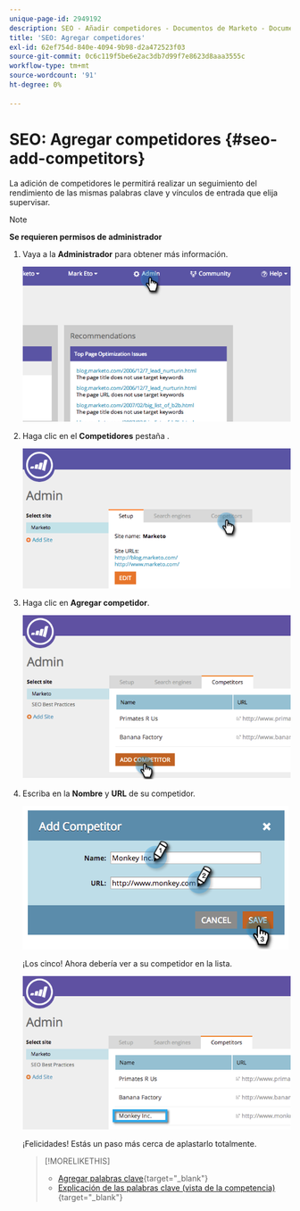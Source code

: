 ```yaml
---
unique-page-id: 2949192
description: SEO - Añadir competidores - Documentos de Marketo - Documentación del producto
title: 'SEO: Agregar competidores'
exl-id: 62ef754d-840e-4094-9b98-d2a472523f03
source-git-commit: 0c6c119f5be6e2ac3db7d99f7e8623d8aaa3555c
workflow-type: tm+mt
source-wordcount: '91'
ht-degree: 0%

---
```


# SEO: Agregar competidores {#seo-add-competitors}

La adición de competidores le permitirá realizar un seguimiento del rendimiento de las mismas palabras clave y vínculos de entrada que elija supervisar.

>[!NOTE]
>
>**Se requieren permisos de administrador**

1. Vaya a la **Administrador** para obtener más información.

   ![](assets/image2014-9-17-21-3a12-3a15.png)

1. Haga clic en el **Competidores** pestaña .

   ![](assets/image2014-9-17-21-3a12-3a31.png)

1. Haga clic en **Agregar competidor**.

   ![](assets/image2014-9-17-21-3a12-3a38.png)

1. Escriba en la **Nombre** y **URL** de su competidor.

   ![](assets/image2014-9-17-21-3a13-3a5.png)

   ¡Los cinco! Ahora debería ver a su competidor en la lista.

   ![](assets/image2014-9-17-21-3a13-3a14.png)

   ¡Felicidades! Estás un paso más cerca de aplastarlo totalmente.

   >[!MORELIKETHIS]
   >
   >* [Agregar palabras clave](/help/marketo/product-docs/additional-apps/seo/keywords/seo-add-keywords.md){target=&quot;_blank&quot;}
   >* [Explicación de las palabras clave (vista de la competencia)](/help/marketo/product-docs/additional-apps/seo/keywords/seo-understanding-keywords.md){target=&quot;_blank&quot;}

